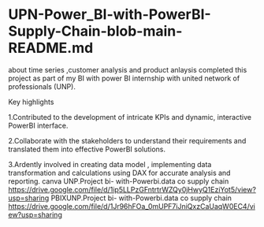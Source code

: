 # UPN-Power_BI-with-PowerBI-Supply-Chain-blob-main-README.md
about time series ,customer analysis and product anlaysis 
completed this project as part of my BI with power BI internship with united network of professionals (UNP).

Key highlights

1.Contributed to the development of intricate KPIs and dynamic, interactive PowerBI interface.

2.Collaborate with the stakeholders to understand their requirements and translated them into effective PowerBI solutions.

3.Ardently involved in creating data model , implementing data transformation and calculations using DAX for accurate analysis and reporting.
 canva UNP.Project bi- with-Powerbi.data co supply chain https://drive.google.com/file/d/1ip5LLPzGFntrtrWZQy0jHwyQ1EziYot5/view?usp=sharing
  PBIXUNP.Project bi- with-Powerbi.data co supply chain https://drive.google.com/file/d/1Jr96hFOa_0mUPF7iJniQxzCaUaqW0EC4/view?usp=sharing

